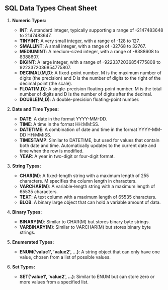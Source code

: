 ## SQL Data Types Cheat Sheet

1. **Numeric Types:**

   - **INT**: A standard integer, typically supporting a range of -2147483648 to 2147483647.
   - **TINYINT**: A very small integer, with a range of -128 to 127.
   - **SMALLINT**: A small integer, with a range of -32768 to 32767.
   - **MEDIUMINT**: A medium-sized integer, with a range of -8388608 to 8388607.
   - **BIGINT**: A large integer, with a range of -9223372036854775808 to 9223372036854775807.
   - **DECIMAL(M,D)**: A fixed-point number. M is the maximum number of digits (the precision) and D is the number of digits to the right of the decimal point (the scale).
   - **FLOAT(M,D)**: A single-precision floating-point number. M is the total number of digits and D is the number of digits after the decimal.
   - **DOUBLE(M,D)**: A double-precision floating-point number.

2. **Date and Time Types:**

   - **DATE**: A date in the format YYYY-MM-DD.
   - **TIME**: A time in the format HH:MM:SS.
   - **DATETIME**: A combination of date and time in the format YYYY-MM-DD HH:MM:SS.
   - **TIMESTAMP**: Similar to DATETIME, but used for values that contain both date and time. Automatically updates to the current date and time when the row is modified.
   - **YEAR**: A year in two-digit or four-digit format.

3. **String Types:**

   - **CHAR(M)**: A fixed-length string with a maximum length of 255 characters. M specifies the column length in characters.
   - **VARCHAR(M)**: A variable-length string with a maximum length of 65535 characters.
   - **TEXT**: A text column with a maximum length of 65535 characters.
   - **BLOB**: A binary large object that can hold a variable amount of data.

4. **Binary Types:**

   - **BINARY(M)**: Similar to CHAR(M) but stores binary byte strings.
   - **VARBINARY(M)**: Similar to VARCHAR(M) but stores binary byte strings.

5. **Enumerated Types:**

   - **ENUM('value1', 'value2', ...)**: A string object that can only have one value, chosen from a list of possible values.

6. **Set Types:**
   - **SET('value1', 'value2', ...)**: Similar to ENUM but can store zero or more values from a specified list.
